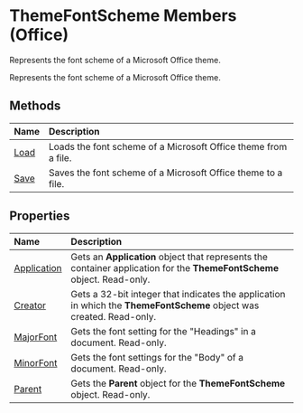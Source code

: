 
# ThemeFontScheme Members (Office)
Represents the font scheme of a Microsoft Office theme.

Represents the font scheme of a Microsoft Office theme.


## Methods



|**Name**|**Description**|
|:-----|:-----|
|[Load](a9ac928e-904f-70bd-1e96-932243204d73.md)|Loads the font scheme of a Microsoft Office theme from a file.|
|[Save](4adbeac7-b5cf-327e-f999-4dd2d721755d.md)|Saves the font scheme of a Microsoft Office theme to a file.|

## Properties



|**Name**|**Description**|
|:-----|:-----|
|[Application](2695084a-fd2b-aae0-bca8-670a92877912.md)|Gets an  **Application** object that represents the container application for the **ThemeFontScheme** object. Read-only.|
|[Creator](bfe1af42-d652-1ccf-49b2-1f27aa37b7a1.md)|Gets a 32-bit integer that indicates the application in which the  **ThemeFontScheme** object was created. Read-only.|
|[MajorFont](e69f7f10-28cb-7113-91cf-f4d7dc2064dc.md)|Gets the font setting for the "Headings" in a document. Read-only.|
|[MinorFont](e57d0a0c-bb93-6fd2-e8d2-83ac1286f670.md)|Gets the font settings for the "Body" of a document. Read-only.|
|[Parent](25db352c-98fe-4e37-5733-68e980e57282.md)|Gets the  **Parent** object for the **ThemeFontScheme** object. Read-only.|
